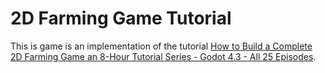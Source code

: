 # 2D Farming Game Tutorial

This is game is an implementation of the tutorial [How to Build a Complete 2D Farming Game an 8-Hour Tutorial Series - Godot 4.3 - All 25 Episodes](https://www.youtube.com/watch?v=it0lsREGdmc&list=PLWTXKdBN8RZe3ytf6qdR4g1JRy0j-93v9).